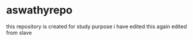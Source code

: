 # aswathyrepo
this repository is created for study purpose
i have edited this
again edited from slave
